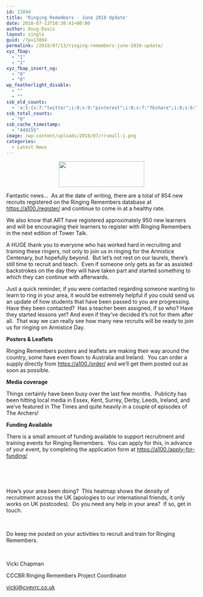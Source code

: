 ```yaml
---
id: 13894
title: 'Ringing Remembers - June 2018 Update'
date: 2018-07-13T10:30:41+00:00
author: Doug Davis
layout: single
guid: /?p=13894
permalink: /2018/07/13/ringing-remembers-june-2018-update/
xyz_fbap:
  - "1"
  - "1"
xyz_fbap_insert_og:
  - "0"
  - "0"
wp_featherlight_disable:
  - ""
  - ""
ssb_old_counts:
  - 'a:5:{s:7:"twitter";i:0;s:9:"pinterest";i:0;s:7:"fbshare";i:0;s:6:"reddit";i:0;s:6:"tumblr";N;}'
ssb_total_counts:
  - "0"
ssb_cache_timestamp:
  - "449155"
image: /wp-content/uploads/2018/07/rrsmall-1.png
categories:
  - Latest News
---
```

<p style="text-align: center;">
  <a href="https://cccbr.org.uk/wp-content/uploads/2018/07/rrsmall.png"><img loading="lazy" class="alignnone size-full wp-image-13895" src="https://cccbr.org.uk/wp-content/uploads/2018/07/rrsmall.png" alt="" width="226" height="68" /></a>
</p>

Fantastic news…  As at the date of writing, there are a total of 854 new recruits registered on the Ringing Remembers database at <a href="https://a100./register/" target="_blank" rel="noopener">https://a100./register/</a> and continue to come in at a healthy rate.

We also know that ART have registered approximately 950 new learners and will be encouraging their learners to register with Ringing Remembers in the next edition of Tower Talk.

A HUGE thank you to everyone who has worked hard in recruiting and training these ringers, not only to join us in ringing for the Armistice Centenary, but hopefully beyond.  But let’s not rest on our laurels, there’s still time to recruit and teach.  Even if someone only gets as far as assisted backstrokes on the day they will have taken part and started something to which they can continue with afterwards.

Just a quick reminder, if you were contacted regarding someone wanting to learn to ring in your area, it would be extremely helpful if you could send us an update of how students that have been passed to you are progressing.  Have they been contacted?  Has a teacher been assigned, if so who? Have they started lessons yet? And even if they’ve decided it’s not for them after all.  That way we can really see how many new recruits will be ready to join us for ringing on Armistice Day.

**Posters & Leaflets**

Ringing Remembers posters and leaflets are making their way around the country, some have even flown to Australia and Ireland.  You can order a supply directly from <a href="https://a100./order/" target="_blank" rel="noopener">https://a100./order/</a> and we’ll get them posted out as soon as possible.

**Media coverage**

Things certainly have been busy over the last few months.  Publicity has been hitting local media in Essex, Kent, Surrey, Derby, Leeds, Ireland, and we’ve featured in The Times and quite heavily in a couple of episodes of The Archers!

**Funding Available**

There is a small amount of funding available to support recruitment and training events for Ringing Remembers.  You can apply for this, in advance of your event, by completing the application form at <a href="https://a100./apply-for-funding/" target="_blank" rel="noopener">https://a100./apply-for-funding/</a>

&nbsp;

&nbsp;

How’s your area been doing?  This heatmap shows the density of recruitment across the UK (apologies to our international friends, it only works on UK postcodes).  Do you need any help in your area?  If so, get in touch.

&nbsp;

Do keep me posted on your activities to recruit and train for Ringing Remembers.

&nbsp;

Vicki Chapman

CCCBR Ringing Remembers Project Coordinator

<vicki@cvevrc.co.uk>
